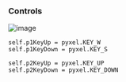 ### Controls
![image](https://user-images.githubusercontent.com/65094315/172768233-59207de4-3363-4b64-8de5-877785232600.png)

    self.p1KeyUp = pyxel.KEY_W
    self.p1KeyDown = pyxel.KEY_S

    self.p2KeyUp = pyxel.KEY_UP
    self.p2KeyDown = pyxel.KEY_DOWN
